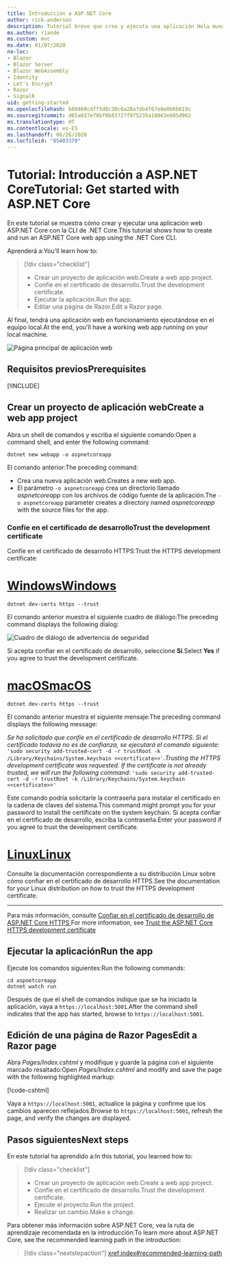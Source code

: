 ```yaml
---
title: Introducción a ASP.NET Core
author: rick-anderson
description: Tutorial breve que crea y ejecuta una aplicación Hola mundo básica mediante ASP.NET Core.
ms.author: riande
ms.custom: mvc
ms.date: 01/07/2020
no-loc:
- Blazor
- Blazor Server
- Blazor WebAssembly
- Identity
- Let's Encrypt
- Razor
- SignalR
uid: getting-started
ms.openlocfilehash: b88460cdff5d8c30c6a28afdb4f67e8e0b6b819c
ms.sourcegitcommit: d65a027e78bf0b83727f975235a18863e685d902
ms.translationtype: HT
ms.contentlocale: es-ES
ms.lasthandoff: 06/26/2020
ms.locfileid: "85403370"
---
```

# <a name="tutorial-get-started-with-aspnet-core"></a><span data-ttu-id="521e0-103">Tutorial: Introducción a ASP.NET Core</span><span class="sxs-lookup"><span data-stu-id="521e0-103">Tutorial: Get started with ASP.NET Core</span></span>

<span data-ttu-id="521e0-104">En este tutorial se muestra cómo crear y ejecutar una aplicación web ASP.NET Core con la CLI de .NET Core.</span><span class="sxs-lookup"><span data-stu-id="521e0-104">This tutorial shows how to create and run an ASP.NET Core web app using the .NET Core CLI.</span></span>

<span data-ttu-id="521e0-105">Aprenderá a:</span><span class="sxs-lookup"><span data-stu-id="521e0-105">You'll learn how to:</span></span>

> [!div class="checklist"]
> * <span data-ttu-id="521e0-106">Crear un proyecto de aplicación web.</span><span class="sxs-lookup"><span data-stu-id="521e0-106">Create a web app project.</span></span>
> * <span data-ttu-id="521e0-107">Confíe en el certificado de desarrollo.</span><span class="sxs-lookup"><span data-stu-id="521e0-107">Trust the development certificate.</span></span>
> * <span data-ttu-id="521e0-108">Ejecutar la aplicación.</span><span class="sxs-lookup"><span data-stu-id="521e0-108">Run the app.</span></span>
> * <span data-ttu-id="521e0-109">Editar una página de Razor.</span><span class="sxs-lookup"><span data-stu-id="521e0-109">Edit a Razor page.</span></span>

<span data-ttu-id="521e0-110">Al final, tendrá una aplicación web en funcionamiento ejecutándose en el equipo local.</span><span class="sxs-lookup"><span data-stu-id="521e0-110">At the end, you'll have a working web app running on your local machine.</span></span>

![Página principal de aplicación web](_static/home-page.png)

## <a name="prerequisites"></a><span data-ttu-id="521e0-112">Requisitos previos</span><span class="sxs-lookup"><span data-stu-id="521e0-112">Prerequisites</span></span>

[!INCLUDE[](~/includes/3.1-SDK.md)]

## <a name="create-a-web-app-project"></a><span data-ttu-id="521e0-113">Crear un proyecto de aplicación web</span><span class="sxs-lookup"><span data-stu-id="521e0-113">Create a web app project</span></span>

<span data-ttu-id="521e0-114">Abra un shell de comandos y escriba el siguiente comando:</span><span class="sxs-lookup"><span data-stu-id="521e0-114">Open a command shell, and enter the following command:</span></span>

```dotnetcli
dotnet new webapp -o aspnetcoreapp
```

<span data-ttu-id="521e0-115">El comando anterior:</span><span class="sxs-lookup"><span data-stu-id="521e0-115">The preceding command:</span></span>

* <span data-ttu-id="521e0-116">Crea una nueva aplicación web.</span><span class="sxs-lookup"><span data-stu-id="521e0-116">Creates a new web app.</span></span>  
* <span data-ttu-id="521e0-117">El parámetro `-o aspnetcoreapp` crea un directorio llamado *aspnetcoreapp* con los archivos de código fuente de la aplicación.</span><span class="sxs-lookup"><span data-stu-id="521e0-117">The `-o aspnetcoreapp` parameter creates a directory named *aspnetcoreapp* with the source files for the app.</span></span>

### <a name="trust-the-development-certificate"></a><span data-ttu-id="521e0-118">Confíe en el certificado de desarrollo</span><span class="sxs-lookup"><span data-stu-id="521e0-118">Trust the development certificate</span></span>

<span data-ttu-id="521e0-119">Confíe en el certificado de desarrollo HTTPS:</span><span class="sxs-lookup"><span data-stu-id="521e0-119">Trust the HTTPS development certificate:</span></span>

# <a name="windows"></a>[<span data-ttu-id="521e0-120">Windows</span><span class="sxs-lookup"><span data-stu-id="521e0-120">Windows</span></span>](#tab/windows)

```dotnetcli
dotnet dev-certs https --trust
```

<span data-ttu-id="521e0-121">El comando anterior muestra el siguiente cuadro de diálogo:</span><span class="sxs-lookup"><span data-stu-id="521e0-121">The preceding command displays the following dialog:</span></span>

![Cuadro de diálogo de advertencia de seguridad](~/getting-started/_static/cert.png)

<span data-ttu-id="521e0-123">Si acepta confiar en el certificado de desarrollo, seleccione **Sí**.</span><span class="sxs-lookup"><span data-stu-id="521e0-123">Select **Yes** if you agree to trust the development certificate.</span></span>

# <a name="macos"></a>[<span data-ttu-id="521e0-124">macOS</span><span class="sxs-lookup"><span data-stu-id="521e0-124">macOS</span></span>](#tab/macos)

```dotnetcli
dotnet dev-certs https --trust
```

<span data-ttu-id="521e0-125">El comando anterior muestra el siguiente mensaje:</span><span class="sxs-lookup"><span data-stu-id="521e0-125">The preceding command displays the following message:</span></span>

<span data-ttu-id="521e0-126">*Se ha solicitado que confíe en el certificado de desarrollo HTTPS. Si el certificado todavía no es de confianza, se ejecutará el comando siguiente:* `'sudo security add-trusted-cert -d -r trustRoot -k /Library/Keychains/System.keychain <<certificate>>'`.</span><span class="sxs-lookup"><span data-stu-id="521e0-126">*Trusting the HTTPS development certificate was requested. If the certificate is not already trusted, we will run the following command:* `'sudo security add-trusted-cert -d -r trustRoot -k /Library/Keychains/System.keychain <<certificate>>'`</span></span>

<span data-ttu-id="521e0-127">Este comando podría solicitarle la contraseña para instalar el certificado en la cadena de claves del sistema.</span><span class="sxs-lookup"><span data-stu-id="521e0-127">This command might prompt you for your password to install the certificate on the system keychain.</span></span> <span data-ttu-id="521e0-128">Si acepta confiar en el certificado de desarrollo, escriba la contraseña.</span><span class="sxs-lookup"><span data-stu-id="521e0-128">Enter your password if you agree to trust the development certificate.</span></span>

# <a name="linux"></a>[<span data-ttu-id="521e0-129">Linux</span><span class="sxs-lookup"><span data-stu-id="521e0-129">Linux</span></span>](#tab/linux)

<span data-ttu-id="521e0-130">Consulte la documentación correspondiente a su distribución Linux sobre cómo confiar en el certificado de desarrollo HTTPS.</span><span class="sxs-lookup"><span data-stu-id="521e0-130">See the documentation for your Linux distribution on how to trust the HTTPS development certificate.</span></span>

---

<span data-ttu-id="521e0-131">Para más información, consulte [Confiar en el certificado de desarrollo de ASP.NET Core HTTPS ](xref:security/enforcing-ssl#trust-the-aspnet-core-https-development-certificate-on-windows-and-macos)</span><span class="sxs-lookup"><span data-stu-id="521e0-131">For more information, see [Trust the ASP.NET Core HTTPS development certificate](xref:security/enforcing-ssl#trust-the-aspnet-core-https-development-certificate-on-windows-and-macos)</span></span>

## <a name="run-the-app"></a><span data-ttu-id="521e0-132">Ejecutar la aplicación</span><span class="sxs-lookup"><span data-stu-id="521e0-132">Run the app</span></span>

<span data-ttu-id="521e0-133">Ejecute los comandos siguientes:</span><span class="sxs-lookup"><span data-stu-id="521e0-133">Run the following commands:</span></span>

```dotnetcli
cd aspnetcoreapp
dotnet watch run
```

<span data-ttu-id="521e0-134">Después de que el shell de comandos indique que se ha iniciado la aplicación, vaya a `https://localhost:5001`.</span><span class="sxs-lookup"><span data-stu-id="521e0-134">After the command shell indicates that the app has started, browse to `https://localhost:5001`.</span></span>

## <a name="edit-a-razor-page"></a><span data-ttu-id="521e0-135">Edición de una página de Razor Pages</span><span class="sxs-lookup"><span data-stu-id="521e0-135">Edit a Razor page</span></span>

<span data-ttu-id="521e0-136">Abra *Pages/Index.cshtml* y modifique y guarde la página con el siguiente marcado resaltado:</span><span class="sxs-lookup"><span data-stu-id="521e0-136">Open *Pages/Index.cshtml* and modify and save the page with the following highlighted markup:</span></span>

[!code-cshtml[](sample/index.cshtml?highlight=9)]

<span data-ttu-id="521e0-137">Vaya a `https://localhost:5001`, actualice la página y confirme que los cambios aparecen reflejados.</span><span class="sxs-lookup"><span data-stu-id="521e0-137">Browse to `https://localhost:5001`, refresh the page, and verify the changes are displayed.</span></span>

## <a name="next-steps"></a><span data-ttu-id="521e0-138">Pasos siguientes</span><span class="sxs-lookup"><span data-stu-id="521e0-138">Next steps</span></span>

<span data-ttu-id="521e0-139">En este tutorial ha aprendido a:</span><span class="sxs-lookup"><span data-stu-id="521e0-139">In this tutorial, you learned how to:</span></span>

> [!div class="checklist"]
> * <span data-ttu-id="521e0-140">Crear un proyecto de aplicación web.</span><span class="sxs-lookup"><span data-stu-id="521e0-140">Create a web app project.</span></span>
> * <span data-ttu-id="521e0-141">Confíe en el certificado de desarrollo.</span><span class="sxs-lookup"><span data-stu-id="521e0-141">Trust the development certificate.</span></span>
> * <span data-ttu-id="521e0-142">Ejecute el proyecto.</span><span class="sxs-lookup"><span data-stu-id="521e0-142">Run the project.</span></span>
> * <span data-ttu-id="521e0-143">Realizar un cambio.</span><span class="sxs-lookup"><span data-stu-id="521e0-143">Make a change.</span></span>

<span data-ttu-id="521e0-144">Para obtener más información sobre ASP.NET Core, vea la ruta de aprendizaje recomendada en la introducción:</span><span class="sxs-lookup"><span data-stu-id="521e0-144">To learn more about ASP.NET Core, see the recommended learning path in the introduction:</span></span>

> [!div class="nextstepaction"]
> <xref:index#recommended-learning-path>

